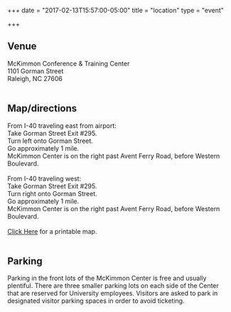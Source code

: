 +++
date = "2017-02-13T15:57:00-05:00"
title = "location"
type = "event"

+++
<h2>Venue</h2>

McKimmon Conference & Training Center
<br>1101 Gorman Street
<br>Raleigh, NC 27606
<br><br>
<h2>Map/directions</h2>
From I-40 traveling east from airport:
<br>Take Gorman Street Exit #295.
<br>Turn left onto Gorman Street.
<br>Go approximately 1 mile.
<br>McKimmon Center is on the right past Avent Ferry Road, before Western Boulevard.
<br><br>
From I-40 traveling west:
<br>Take Gorman Street Exit #295.
<br>Turn right onto Gorman Street.
<br>Go approximately 1 mile.
<br>McKimmon Center is on the right past Avent Ferry Road, before Western Boulevard.
<br><br>
<a href="https://onece.ncsu.edu/mckimmon/content/divisionUnits/tts/img/mckimmonMap.pdf">Click Here</a> for a printable map.
<br><br>
<h2>Parking</h2>
Parking in the front lots of the McKimmon Center is free and usually plentiful. There are three smaller parking lots on each side of the Center that are reserved for University employees. Visitors are asked to park in designated visitor parking spaces in order to avoid ticketing.
<br><br>
<p>